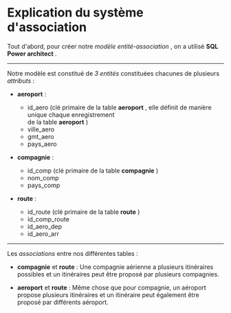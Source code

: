 # Explication du  système d'association

Tout d'abord, pour créer notre  *modèle entité-association* , on a utilisé __SQL Power architect__ .

---

Notre modèle est constitué de _3 entités_ constituées chacunes de plusieurs _attributs_ :

* __aeroport__ :
  * id_aero (clé primaire de la table __aeroport__ , elle définit de manière unique chaque enregistrement   
  de la table __aeroport__ )
  * ville_aero
  * gmt_aero
  * pays_aero

* __compagnie__ :
  * id_comp (clé primaire de la table __compagnie__ )
  * nom_comp
  * pays_comp 
  
* __route__ :
  * id_route (clé primaire de la table __route__ )
  * id_comp_route
  * id_aero_dep
  * id_aero_arr

---

Les _associations_ entre nos différentes tables :

* __compagnie__ et __route__ : Une compagnie aérienne a plusieurs itinéraires possibles et un itinéraires peut être proposé par plusieurs compagnies. 

* __aeroport__ et __route__ : Même chose que pour compagnie, un aéroport propose plusieurs itinéraires et un itinéraire peut également être proposé par différents aéroport.


